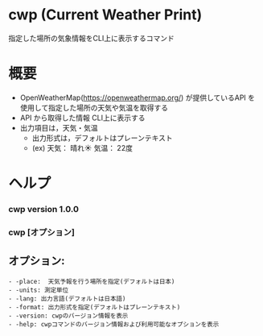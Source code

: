 # cwp (Current Weather Print)
<!-- tagline -->
指定した場所の気象情報をCLI上に表示するコマンド


# 概要
- OpenWeatherMap(https://openweathermap.org/) が提供しているAPI を使用して指定した場所の天気や気温を取得する
- API から取得した情報 CLI上に表示する
- 出力項目は，天気・気温
    - 出力形式は，デフォルトはプレーンテキスト
    - (ex) 天気： 晴れ☀️ 気温： 22度


# ヘルプ
### cwp version 1.0.0
### cwp [オプション]

## オプション:
    - -place:  天気予報を行う場所を指定(デフォルトは日本)
    - -units: 測定単位
    - -lang: 出力言語(デフォルトは日本語)
    - -format: 出力形式を指定(デフォルトはプレーンテキスト)
    - -version: cwpのバージョン情報を表示
    - -help: cwpコマンドのバージョン情報および利用可能なオプションを表示
